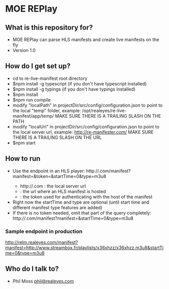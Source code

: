 # MOE REPlay

## What is this repository for?

- MOE REPlay can parse HLS manifests and create live manifests on the fly
- Version 1.0

## How do I get set up?

- cd to re-live-manifest root directory
- $npm install -g typescript (if you don't have typescript installed)
- $npm install -g typings (if you don't have typings installed)
- $npm install
- $npm run compile
- modify "localPath" in projectDir/src/config/configuration.json to point to the local "temp" folder, example: /opt/realeyes/re-live-manifest/app/temp/ MAKE SURE THERE IS A TRAILING SLASH ON THE PATH
- modify "localUrl" in projectDir/src/config/configuration.json to point to the local server url, example: http://re-manifester.com/ MAKE SURE THERE IS A TRAILING SLASH ON THE URL
- $npm start

## How to run

- Use the endpoint in an HLS player: http://<hostname>.com/manifest?manifest=<manifestURL>&token=<tokenString>&startTime=0&type=m3u8
  - http://<hostname>.com : the local server url
  - <manifestURL> : the url where an HLS manifest is hosted
  - <tokenString> : the token used for authenticating with the host of the manifest
- Right now the startTime and type are optional (until start time and different manifest type features are added)
- If there is no token needed, omit that part of the query completely: http://<hostname>.com/manifest?manifest=<manifestURL>&startTime=0&type=m3u8

### Sample endpoint in production

http://relm.realeyes.com/manifest?manifest=http://www.streambox.fr/playlists/x36xhzz/x36xhzz.m3u8&startTime=0&type=m3u8

## Who do I talk to?

- Phil Moss phil@realeyes.com
